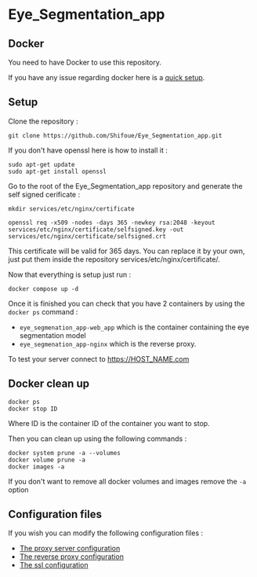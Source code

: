 # Eye_Segmentation_app

## Docker

You need to have Docker to use this repository.

If you have any issue regarding docker here is a [quick setup](https://github.com/Shifoue/Eye_Segmentation_app/blob/main/Docker.md).

## Setup

Clone the repository :
```
git clone https://github.com/Shifoue/Eye_Segmentation_app.git
```

If you don't have openssl here is how to install it :
```
sudo apt-get update
sudo apt-get install openssl
```


Go to the root of the Eye_Segmentation_app repository and generate the self signed cerificate :
```
mkdir services/etc/nginx/certificate

openssl req -x509 -nodes -days 365 -newkey rsa:2048 -keyout services/etc/nginx/certificate/selfsigned.key -out services/etc/nginx/certificate/selfsigned.crt
```
This certificate will be valid for 365 days. You can replace it by your own, just put them inside the repository services/etc/nginx/certificate/.


Now that everything is setup just run :
```
docker compose up -d
```


Once it is finished you can check that you have 2 containers by using the ```docker ps``` command :
  - ```eye_segmenation_app-web_app``` which is the container containing the eye segmentation model
  - ```eye_segmenation_app-nginx``` which is the reverse proxy.


To test your server connect to https://HOST_NAME.com

## Docker clean up

```
docker ps
docker stop ID
```
Where ID is the container ID of the container you want to stop.

Then you can clean up using the following commands :
```
docker system prune -a --volumes
docker volume prune -a
docker images -a
```

If you don't want to remove all docker volumes and images remove the ```-a``` option

## Configuration files

If you wish you can modify the following configuration files :
  - [The proxy server configuration](https://github.com/Shifoue/Eye_Segmentation_app/blob/main/services/etc/nginx/default.conf)
  - [The reverse proxy configuration](https://github.com/Shifoue/Eye_Segmentation_app/blob/main/services/etc/nginx/includes/reverse_proxy.conf)
  - [The ssl configuration](https://github.com/Shifoue/Eye_Segmentation_app/blob/main/services/etc/nginx/includes/ssl.conf)
